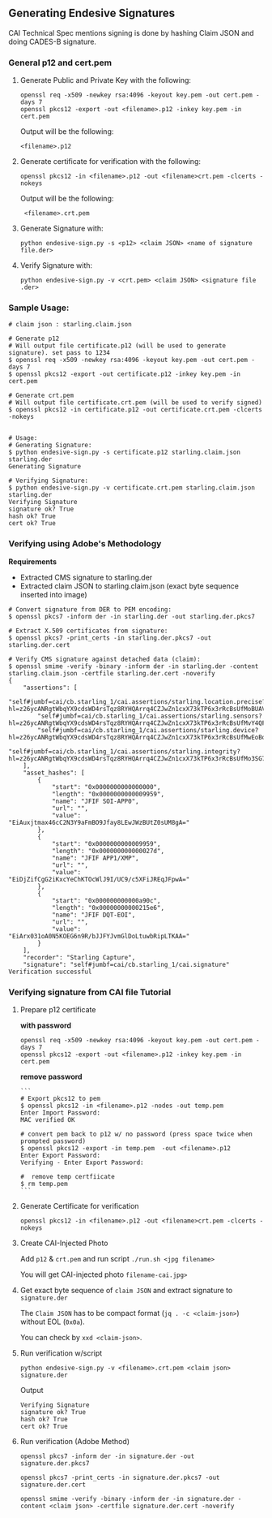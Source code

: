 ## Generating Endesive Signatures

 CAI Technical Spec mentions signing is done by hashing Claim JSON and doing CADES-B signature.

 ### General p12 and cert.pem

 1. Generate Public and Private Key with the following:
 
        openssl req -x509 -newkey rsa:4096 -keyout key.pem -out cert.pem -days 7
        openssl pkcs12 -export -out <filename>.p12 -inkey key.pem -in cert.pem

    Output will be the following:

    ```
    <filename>.p12
    ```

2. Generate certificate for verification with the following:

       openssl pkcs12 -in <filename>.p12 -out <filename>crt.pem -clcerts -nokeys

    Output will be the following:

        <filename>.crt.pem

3. Generate Signature with:

       python endesive-sign.py -s <p12> <claim JSON> <name of signature file.der>

4. Verify Signature with:

       python endesive-sign.py -v <crt.pem> <claim JSON> <signature file .der>

### Sample Usage:

```
# claim json : starling.claim.json

# Generate p12 
# Will output file certificate.p12 (will be used to generate signature). set pass to 1234
$ openssl req -x509 -newkey rsa:4096 -keyout key.pem -out cert.pem -days 7
$ openssl pkcs12 -export -out certificate.p12 -inkey key.pem -in cert.pem

# Generate crt.pem
# Will output file certificate.crt.pem (will be used to verify signed) 
$ openssl pkcs12 -in certificate.p12 -out certificate.crt.pem -clcerts -nokeys


# Usage:
# Generating Signature:
$ python endesive-sign.py -s certificate.p12 starling.claim.json starling.der
Generating Signature

# Verifying Signature:
$ python endesive-sign.py -v certificate.crt.pem starling.claim.json starling.der
Verifying Signature
signature ok? True
hash ok? True
cert ok? True
```

### Verifying using Adobe's Methodology

**Requirements**
- Extracted CMS signature to starling.der
- Extracted claim JSON to starling.claim.json (exact byte sequence inserted into image)

```
# Convert signature from DER to PEM encoding:
$ openssl pkcs7 -inform der -in starling.der -out starling.der.pkcs7

# Extract X.509 certificates from signature:
$ openssl pkcs7 -print_certs -in starling.der.pkcs7 -out starling.der.cert

# Verify CMS signature against detached data (claim):
$ openssl smime -verify -binary -inform der -in starling.der -content starling.claim.json -certfile starling.der.cert -noverify
{
    "assertions": [
        "self#jumbf=cai/cb.starling_1/cai.assertions/starling.location.precise?hl=z26ycANRgtWbqYX9cdsWD4rsTqz8RYHQArrq4CZJwZn1cxX73kTP6x3rRcBsUfMoBUAVbTEB7K",
        "self#jumbf=cai/cb.starling_1/cai.assertions/starling.sensors?hl=z26ycANRgtWbqYX9cdsWD4rsTqz8RYHQArrq4CZJwZn1cxX73kTP6x3rRcBsUfMvY4QFEN3973",
        "self#jumbf=cai/cb.starling_1/cai.assertions/starling.device?hl=z26ycANRgtWbqYX9cdsWD4rsTqz8RYHQArrq4CZJwZn1cxX73kTP6x3rRcBsUfMwEoBojZcUrZ",
        "self#jumbf=cai/cb.starling_1/cai.assertions/starling.integrity?hl=z26ycANRgtWbqYX9cdsWD4rsTqz8RYHQArrq4CZJwZn1cxX73kTP6x3rRcBsUfMo3SG72sZg13"
    ],
    "asset_hashes": [
        {
            "start": "0x0000000000000000",
            "length": "0x0000000000009959",
            "name": "JFIF SOI-APP0",
            "url": "",
            "value": "EiAuxjtmax46cC2N3Y9aFmBO9Jfay8LEwJWzBUtZ0sUM8gA="
        },
        {
            "start": "0x0000000000009959",
            "length": "0x000000000000027d",
            "name": "JFIF APP1/XMP",
            "url": "",
            "value": "EiDjZifCgG2iKxcYeChKTOcWlJ9I/UC9/c5XFiJREqJFpwA="
        },
        {
            "start": "0x000000000000a90c",
            "length": "0x00000000000215e6",
            "name": "JFIF DQT-EOI",
            "url": "",
            "value": "EiArx031oA0N5KOEG6n9R/bJJFYJvmGlDoLtuwbRipLTKAA="
        }
    ],
    "recorder": "Starling Capture",
    "signature": "self#jumbf=cai/cb.starling_1/cai.signature"
Verification successful

```

### Verifying signature from CAI file Tutorial

1. Prepare p12 certificate

    **with password**

       openssl req -x509 -newkey rsa:4096 -keyout key.pem -out cert.pem -days 7
       openssl pkcs12 -export -out <filename>.p12 -inkey key.pem -in cert.pem

    **remove password**

       ```
       # Export pkcs12 to pem
       $ openssl pkcs12 -in <filename>.p12 -nodes -out temp.pem
       Enter Import Password:
       MAC verified OK

       # convert pem back to p12 w/ no password (press space twice when prompted password)
       $ openssl pkcs12 -export -in temp.pem  -out <filename>.p12
       Enter Export Password:
       Verifying - Enter Export Password:

       #  remove temp certfiicate
       $ rm temp.pem
       ```

2. Generate Certificate for verification

       openssl pkcs12 -in <filename>.p12 -out <filename>crt.pem -clcerts -nokeys

3. Create CAI-Injected Photo

    Add `p12` & `crt.pem` and run script `./run.sh <jpg filename>`

    You will get CAI-injected photo `filename-cai.jpg>`

4. Get exact byte sequence of `claim JSON` and extract signature to `signature.der`

    The `Claim JSON` has to be compact format (`jq . -c <claim-json>`) without EOL (`0x0a`).
    
    You can check by `xxd <claim-json>`.

5. Run verification w/script

       python endesive-sign.py -v <filename>.crt.pem <claim json> signature.der

    Output

       Verifying Signature
       signature ok? True
       hash ok? True
       cert ok? True

6. Run verification (Adobe Method)

       openssl pkcs7 -inform der -in signature.der -out signature.der.pkcs7

       openssl pkcs7 -print_certs -in signature.der.pkcs7 -out signature.der.cert

       openssl smime -verify -binary -inform der -in signature.der -content <claim json> -certfile signature.der.cert -noverify
